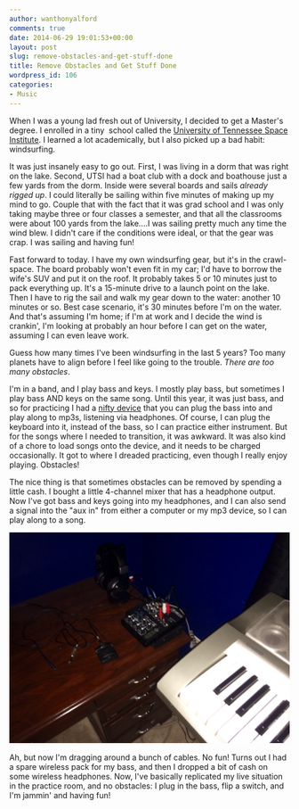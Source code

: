 ```yaml
---
author: wanthonyalford
comments: true
date: 2014-06-29 19:01:53+00:00
layout: post
slug: remove-obstacles-and-get-stuff-done
title: Remove Obstacles and Get Stuff Done
wordpress_id: 106
categories:
- Music
---
```


When I was a young lad fresh out of University, I decided to get a Master's degree. I enrolled in a tiny  school called the [University of Tennessee Space Institute](http://www.utsi.edu/). I learned a lot academically, but I also picked up a bad habit: windsurfing.

It was just insanely easy to go out. First, I was living in a dorm that was right on the lake. Second, UTSI had a boat club with a dock and boathouse just a few yards from the dorm. Inside were several boards and sails _already rigged up_. I could literally be sailing within five minutes of making up my mind to go. Couple that with the fact that it was grad school and I was only taking maybe three or four classes a semester, and that all the classrooms were about 100 yards from the lake....I was sailing pretty much any time the wind blew. I didn't care if the conditions were ideal, or that the gear was crap. I was sailing and having fun!

Fast forward to today. I have my own windsurfing gear, but it's in the crawl-space. The board probably won't even fit in my car; I'd have to borrow the wife's SUV and put it on the roof. It probably takes 5 or 10 minutes just to pack everything up. It's a 15-minute drive to a launch point on the lake. Then I have to rig the sail and walk my gear down to the water: another 10 minutes or so. Best case scenario, it's 30 minutes before I'm on the water. And that's assuming I'm home; if I'm at work and I decide the wind is crankin', I'm looking at probably an hour before I can get on the water, assuming I can even leave work.

Guess how many times I've been windsurfing in the last 5 years? Too many planets have to align before I feel like going to the trouble. _There are too many obstacles_.

I'm in a band, and I play bass and keys. I mostly play bass, but sometimes I play bass AND keys on the same song. Until this year, it was just bass, and so for practicing I had a [nifty device](http://tascam.com/product/mp-bt1/) that you can plug the bass into and play along to mp3s, listening via headphones. Of course, I can plug the keyboard into it, instead of the bass, so I can practice either instrument. But for the songs where I needed to transition, it was awkward. It was also kind of a chore to load songs onto the device, and it needs to be charged occasionally. It got to where I dreaded practicing, even though I really enjoy playing. Obstacles!

The nice thing is that sometimes obstacles can be removed by spending a little cash. I bought a little 4-channel mixer that has a headphone output. Now I've got bass and keys going into my headphones, and I can also send a signal into the "aux in" from either a computer or my mp3 device, so I can play along to a song.

[![Practice Studio](/images/studio.jpeg)](/images/studio.jpeg)

Ah, but now I'm dragging around a bunch of cables. No fun! Turns out I had a spare wireless pack for my bass, and then I dropped a bit of cash on some wireless headphones. Now, I've basically replicated my live situation in the practice room, and no obstacles: I plug in the bass, flip a switch, and I'm jammin' and having fun!
